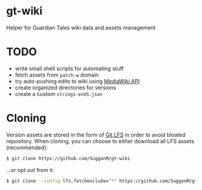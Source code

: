 # gt-wiki
Helper for Guardian Tales wiki data and assets management

# TODO
* write small shell scripts for automating stuff
* fetch assets from `patch-w` domain
* try auto-pushing edits to wiki using [MediaWiki API](https://www.mediawiki.org/wiki/API:Main_page)
* create organized directories for versions
* create a custom `strings-enUS.json`

# Cloning
Version assets are stored in the form of [Git LFS](https://git-lfs.com/) in order to avoid bloated repository. When cloning, you can choose to either download all LFS assets (recommended):
```bash
$ git clone https://github.com/SuggonM/gt-wiki
```
…or opt out from it:
```bash
$ git clone --config lfs.fetchexclude="*" https://github.com/SuggonM/gt-wiki
```
